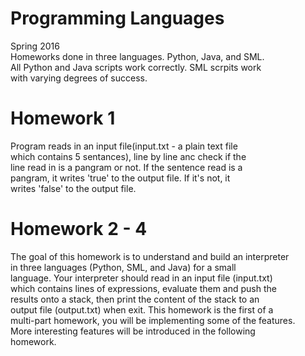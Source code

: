 # Programming Languages
Spring 2016  
Homeworks done in three languages. Python, Java, and SML.  
All Python and Java scripts work correctly. SML scrpits work  
with varying degrees of success.  
  
# Homework 1  
Program reads in an input file(input.txt - a plain text file  
which contains 5 sentances), line by line anc check if the  
line read in is a pangram or not. If the sentence read is a  
pangram, it writes 'true' to the output file. If it's not, it  
writes 'false' to the output file.  
  
# Homework 2 - 4
The goal of this homework is to understand and build an interpreter  
in three languages (Python, SML, and Java) for a small  
language. Your interpreter should read in an input file (input.txt)  
which contains lines of expressions, evaluate them and push the  
results onto a stack, then print the content of the stack to an  
output file (output.txt) when exit. This homework is the first of a  
multi-part homework, you will be implementing some of the features.  
More interesting features will be introduced in the following  
homework.  
